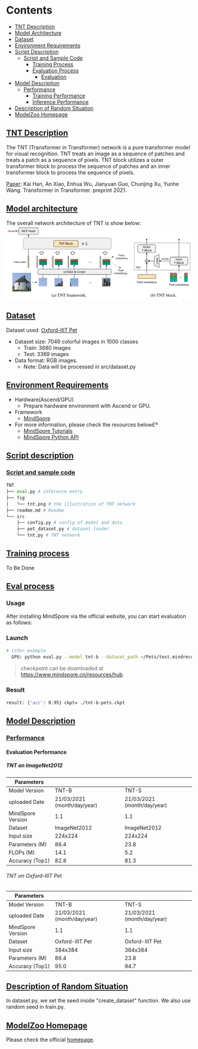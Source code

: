 # Contents

- [TNT Description](#tnt-description)
- [Model Architecture](#model-architecture)
- [Dataset](#dataset)
- [Environment Requirements](#environment-requirements)
- [Script Description](#script-description)
    - [Script and Sample Code](#script-and-sample-code)
        - [Training Process](#training-process)
        - [Evaluation Process](#evaluation-process)
            - [Evaluation](#evaluation)
- [Model Description](#model-description)
    - [Performance](#performance)  
        - [Training Performance](#evaluation-performance)
        - [Inference Performance](#evaluation-performance)
- [Description of Random Situation](#description-of-random-situation)
- [ModelZoo Homepage](#modelzoo-homepage)

## [TNT Description](#contents)

The TNT (Transformer in Transformer) network is a pure transformer model for visual recognition. TNT treats an image as a sequence of patches and treats a patch as a sequence of pixels. TNT block utilizes a outer transformer block to process the sequence of patches and an inner transformer block to process the sequence of pixels.

[Paper](https://arxiv.org/abs/2103.00112): Kai Han, An Xiao, Enhua Wu, Jianyuan Guo, Chunjing Xu, Yunhe Wang. Transformer in Transformer. preprint 2021.

## [Model architecture](#contents)

The overall network architecture of TNT is show below:
![](./fig/tnt.PNG)

## [Dataset](#contents)

Dataset used: [Oxford-IIIT Pet](https://www.robots.ox.ac.uk/~vgg/data/pets/)

- Dataset size: 7049 colorful images in 1000 classes
    - Train:  3680 images
    - Test: 3369 images
- Data format: RGB images.
    - Note: Data will be processed in src/dataset.py

## [Environment Requirements](#contents)

- Hardware(Ascend/GPU)
    - Prepare hardware environment with Ascend or GPU.
- Framework
    - [MindSpore](https://www.mindspore.cn/install/en)
- For more information, please check the resources below£º
    - [MindSpore Tutorials](https://www.mindspore.cn/tutorials/en/r1.3/index.html)
    - [MindSpore Python API](https://www.mindspore.cn/docs/api/en/r1.3/index.html)

## [Script description](#contents)

### [Script and sample code](#contents)

```python
TNT
├── eval.py # inference entry
├── fig
│   └── tnt.png # the illustration of TNT network
├── readme.md # Readme
└── src
    ├── config.py # config of model and data
    ├── pet_dataset.py # dataset loader
    └── tnt.py # TNT network
```

## [Training process](#contents)

To Be Done

## [Eval process](#contents)

### Usage

After installing MindSpore via the official website, you can start evaluation as follows:

### Launch

```bash
# infer example
  GPU: python eval.py --model tnt-b --dataset_path ~/Pets/test.mindrecord --platform GPU --checkpoint_path [CHECKPOINT_PATH]
```

> checkpoint can be downloaded at https://www.mindspore.cn/resources/hub.

### Result

```bash
result: {'acc': 0.95} ckpt= ./tnt-b-pets.ckpt
```

## [Model Description](#contents)

### [Performance](#contents)

#### Evaluation Performance

##### TNT on ImageNet2012

| Parameters                 |                                        |   |
| -------------------------- | -------------------------------------- |---------------------------------- |
| Model Version              | TNT-B                                             |TNT-S|
| uploaded Date              | 21/03/2021 (month/day/year)                       | 21/03/2021 (month/day/year) |
| MindSpore Version          | 1.1                                                       | 1.1   |
| Dataset                    | ImageNet2012                                                    | ImageNet2012|
| Input size                    | 224x224                                                    | 224x224|
| Parameters (M)             | 86.4                                                   | 23.8 |
| FLOPs (M) | 14.1 | 5.2 |
| Accuracy (Top1) | 82.8 | 81.3   |

###### TNT on Oxford-IIIT Pet

| Parameters                 |                                        |   |
| -------------------------- | -------------------------------------- |---------------------------------- |
| Model Version              | TNT-B                                             |TNT-S|
| uploaded Date              | 21/03/2021 (month/day/year)                       | 21/03/2021 (month/day/year) |
| MindSpore Version          | 1.1                                                       | 1.1   |
| Dataset                    | Oxford-IIIT Pet                                                    | Oxford-IIIT Pet|
| Input size                    | 384x384                                                    | 384x384|
| Parameters (M)             | 86.4                                                   | 23.8 |
| Accuracy (Top1) | 95.0 | 94.7   |

## [Description of Random Situation](#contents)

In dataset.py, we set the seed inside "create_dataset" function. We also use random seed in train.py.

## [ModelZoo Homepage](#contents)

Please check the official [homepage](https://gitee.com/mindspore/mindspore/tree/master/model_zoo).